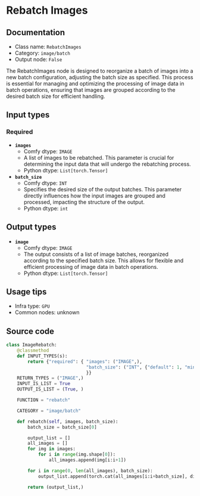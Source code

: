 # Rebatch Images
## Documentation
- Class name: `RebatchImages`
- Category: `image/batch`
- Output node: `False`

The RebatchImages node is designed to reorganize a batch of images into a new batch configuration, adjusting the batch size as specified. This process is essential for managing and optimizing the processing of image data in batch operations, ensuring that images are grouped according to the desired batch size for efficient handling.
## Input types
### Required
- **`images`**
    - Comfy dtype: `IMAGE`
    - A list of images to be rebatched. This parameter is crucial for determining the input data that will undergo the rebatching process.
    - Python dtype: `List[torch.Tensor]`
- **`batch_size`**
    - Comfy dtype: `INT`
    - Specifies the desired size of the output batches. This parameter directly influences how the input images are grouped and processed, impacting the structure of the output.
    - Python dtype: `int`
## Output types
- **`image`**
    - Comfy dtype: `IMAGE`
    - The output consists of a list of image batches, reorganized according to the specified batch size. This allows for flexible and efficient processing of image data in batch operations.
    - Python dtype: `List[torch.Tensor]`
## Usage tips
- Infra type: `GPU`
- Common nodes: unknown


## Source code
```python
class ImageRebatch:
    @classmethod
    def INPUT_TYPES(s):
        return {"required": { "images": ("IMAGE",),
                              "batch_size": ("INT", {"default": 1, "min": 1, "max": 4096}),
                              }}
    RETURN_TYPES = ("IMAGE",)
    INPUT_IS_LIST = True
    OUTPUT_IS_LIST = (True, )

    FUNCTION = "rebatch"

    CATEGORY = "image/batch"

    def rebatch(self, images, batch_size):
        batch_size = batch_size[0]

        output_list = []
        all_images = []
        for img in images:
            for i in range(img.shape[0]):
                all_images.append(img[i:i+1])

        for i in range(0, len(all_images), batch_size):
            output_list.append(torch.cat(all_images[i:i+batch_size], dim=0))

        return (output_list,)

```
